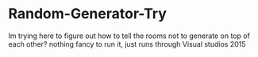 # Random-Generator-Try

Im trying here to figure out how to tell the rooms not to generate on top of each other?
nothing fancy to run it, just runs through Visual studios 2015

